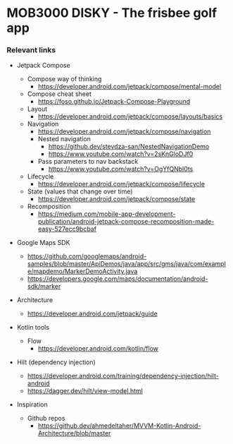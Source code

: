 # MOB3000 DISKY - The frisbee golf app

### Relevant links

 - Jetpack Compose
    - Compose way of thinking
        - https://developer.android.com/jetpack/compose/mental-model
    - Compose cheat sheet
        - https://foso.github.io/Jetpack-Compose-Playground
    - Layout
        - https://developer.android.com/jetpack/compose/layouts/basics
    - Navigation
        - https://developer.android.com/jetpack/compose/navigation
        - Nested navigation
            - https://github.dev/stevdza-san/NestedNavigationDemo
            - https://www.youtube.com/watch?v=2sKnGloDJf0
        - Pass parameters to nav backstack
            - https://www.youtube.com/watch?v=OgYfQNbl0ts
    - Lifecycle
        - https://developer.android.com/jetpack/compose/lifecycle
    - State (values that change over time)
        - https://developer.android.com/jetpack/compose/state
    - Recomposition
        - https://medium.com/mobile-app-development-publication/android-jetpack-compose-recomposition-made-easy-527ecc9bcbaf

 - Google Maps SDK
    - https://github.com/googlemaps/android-samples/blob/master/ApiDemos/java/app/src/gms/java/com/example/mapdemo/MarkerDemoActivity.java
    - https://developers.google.com/maps/documentation/android-sdk/marker

 - Architecture
    - https://developer.android.com/jetpack/guide

 - Kotlin tools
    - Flow
        - https://developer.android.com/kotlin/flow

 - Hilt (dependency injection)
    - https://developer.android.com/training/dependency-injection/hilt-android
    - https://dagger.dev/hilt/view-model.html

 - Inspiration
    - Github repos
        - https://github.dev/ahmedeltaher/MVVM-Kotlin-Android-Architecture/blob/master
